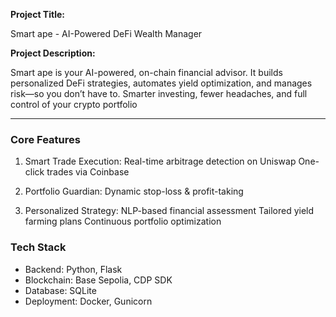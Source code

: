 **Project Title:**

Smart ape - AI-Powered DeFi Wealth Manager

**Project Description:**

Smart ape is your AI-powered, on-chain financial advisor. It builds personalized DeFi strategies, automates yield optimization, and manages risk—so you don’t have to. Smarter investing, fewer headaches, and full control of your crypto portfolio

---

### Core Features

1. Smart Trade Execution:
   Real-time arbitrage detection on Uniswap
   One-click trades via Coinbase 

2. Portfolio Guardian:
   Dynamic stop-loss & profit-taking

3. Personalized Strategy:
   NLP-based financial assessment
   Tailored yield farming plans
   Continuous portfolio optimization

### Tech Stack

- Backend: Python, Flask
- Blockchain: Base Sepolia, CDP SDK
- Database: SQLite
- Deployment: Docker, Gunicorn

